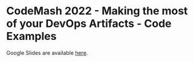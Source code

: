 # CodeMash 2022 - Making the most of your DevOps Artifacts - Code Examples


Google Slides are available [here](https://docs.google.com/presentation/d/1JUkeS9w-hNgHlYq1b6NRgKHFX5Z_yqis1Zsb8eyXvRI/edit?usp=sharing).
